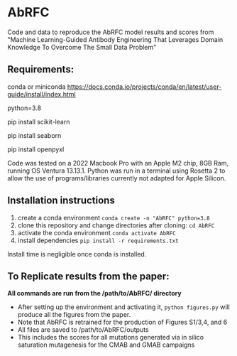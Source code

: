 # AbRFC
Code and data to reproduce the AbRFC model results and scores from "Machine Learning-Guided Antibody Engineering That Leverages Domain Knowledge To Overcome The Small Data Problem"

## Requirements:
conda or miniconda https://docs.conda.io/projects/conda/en/latest/user-guide/install/index.html

python=3.8

pip install scikit-learn

pip install seaborn

pip install openpyxl

Code was tested on a 2022 Macbook Pro with an Apple M2 chip, 8GB Ram, running OS Ventura 13.13.1.  Python was run in a terminal using Rosetta 2 to allow the use of programs/libraries currently not adapted for Apple Silicon.

## Installation instructions
1. create a conda environment `conda create -n "AbRFC" python=3.8`
2. clone this repository and change directories after cloning: `cd AbRFC`
3. activate the conda environment `conda activate AbRFC`
4. install dependencies `pip install -r requirements.txt` 

Install time is negligible once conda is installed.

## To Replicate results from the paper:
**All commands are run from the /path/to/AbRFC/ directory**
- After setting up the environment and activating it, `python figures.py` will produce all the figures from the paper.
- Note that AbRFC is retrained for the production of Figures S1/3,4, and 6
- All files are saved to /path/to/AbRFC/outputs
- This includes the scores for all mutations generated via in silico saturation mutagenesis for the CMAB and GMAB campaigns

